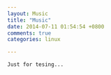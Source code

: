 ```yaml
---
layout: Music 
title: "Music"
date: 2014-07-11 01:54:54 +0800
comments: true
categories: linux

---
```


    Just for tesing...
